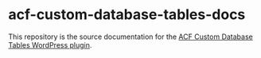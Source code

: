 # acf-custom-database-tables-docs

This repository is the source documentation for the [ACF Custom Database Tables WordPress plugin](https://hookturn.io/downloads/acf-custom-database-tables/).
